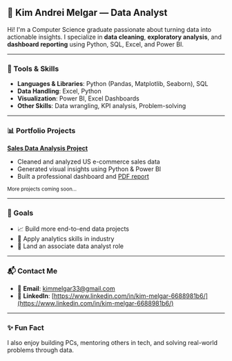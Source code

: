 ## 💼 Kim Andrei Melgar — Data Analyst

Hi! I'm a Computer Science graduate passionate about turning data into actionable insights. I specialize in **data cleaning**, **exploratory analysis**, and **dashboard reporting** using Python, SQL, Excel, and Power BI.

---

### 🧰 Tools & Skills

* **Languages & Libraries**: Python (Pandas, Matplotlib, Seaborn), SQL
* **Data Handling**: Excel, Python
* **Visualization**: Power BI, Excel Dashboards
* **Other Skills**: Data wrangling, KPI analysis, Problem-solving

---

### 📊 Portfolio Projects

**[Sales Data Analysis Project](https://github.com/ArkBluee/sales-data-analysis-project)**

* Cleaned and analyzed US e-commerce sales data
* Generated visual insights using Python & Power BI
* Built a professional dashboard and [PDF report](https://github.com/ArkBluee/sales-data-analysis-project/blob/main/reports/sales_analysis_report.pdf)

<sub>More projects coming soon...</sub>

---

### 🎯 Goals

* 📈 Build more end-to-end data projects
* 🧠 Apply analytics skills in industry
* 🤝 Land an associate data analyst role

---

### 📬 Contact Me

* 📧 **Email**: [kimmelgar33@gmail.com](mailto:kimmelgar33@gmail.com)
* 💼 **LinkedIn**: [https://www.linkedin.com/in/kim-melgar-6688981b6/](https://www.linkedin.com/in/kim-melgar-6688981b6/)

---

### ✨ Fun Fact

I also enjoy building PCs, mentoring others in tech, and solving real-world problems through data.
